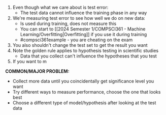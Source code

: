 1. Even though what we care about is test error:
	- The test data cannot influence the training phase in any way
2. We're measuring test error to see how well we do on new data:
	- Is used during training, does not measure this
	- You can start to [[2024 Semester 1/COMPSCI361 - Machine Learning/Overfitting|Overfitting]] if you use it during training
	- #compsci361example - you are cheating on the exam
3. You also shouldn't change the test set to get the result you want
4. Note the golden rule applies to hypothesis testing in scientific studies
	- Data that you collect can't influence the hypotheses that you test
5. If you want to m

**COMMON/MAJOR PROBLEM:** 
- Collect more data until you coincidentally get significance level you want
- Try different ways to measure performance, choose the one that looks best
- Choose a different type of model/hypothesis after looking at the test data
